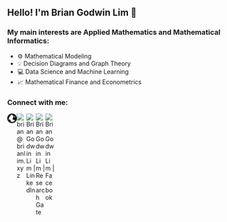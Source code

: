 ## Hello! I'm Brian Godwin Lim 👋 

### My main interests are Applied Mathematics and Mathematical Informatics: 

- ⚙️ Mathematical Modeling
- 💡 Decision Diagrams and Graph Theory
- 💻 Data Science and Machine Learning
- 📈 Mathematical Finance and Econometrics

### Connect with me:

[<img align="left" alt="www.brianlim.xyz" width="22px" src="https://raw.githubusercontent.com/iconic/open-iconic/master/svg/globe.svg" />](https://www.brianlim.xyz/)

[<img align="left" alt="brian@brianlim.xyz" width="22px" src="https://cdn.jsdelivr.net/npm/simple-icons@v3/icons/gmail.svg" />](mailto:brian@brianlim.xyz)

[<img align="left" alt="Brian Godwin Lim | LinkedIn" width="22px" src="https://cdn.jsdelivr.net/npm/simple-icons@v3/icons/linkedin.svg" />](https://www.linkedin.com/in/briangodwinlim/)

[<img align="left" alt="Brian Godwin Lim | Research Gate" width="22px" src="https://cdn.jsdelivr.net/npm/simple-icons@v3/icons/researchgate.svg" />](https://www.researchgate.net/profile/Brian-Godwin-Lim)

[<img align="left" alt="Brian Godwin Lim | Facebook" width="22px" src="https://cdn.jsdelivr.net/npm/simple-icons@v3/icons/facebook.svg" />](https://www.facebook.com/briangodwinlim/)
